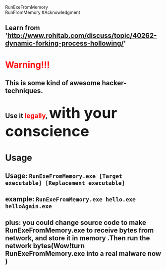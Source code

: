 RunExeFromMemory  
RunFromMemory 
#Acknowledgment
## Learn from 'http://www.rohitab.com/discuss/topic/40262-dynamic-forking-process-hollowing/'
#  <font color=red>Warning!!!</font>
## This is some kind of awesome hacker-techniques.
## Use it <font color=red>legally</font>, <font size=7> **with your conscience** </font>

# Usage
## Usage: ` RunExeFromMemory.exe [Target executable] [Replacement executable]  `
## example: ` RunExeFromMemory.exe hello.exe  helloAgain.exe ` 
## plus: you could change source code to make  RunExeFromMemory.exe to receive bytes from network, and store it in memory .Then run the network bytes(Wow!turn RunExeFromMemory.exe  into a real malware now )
